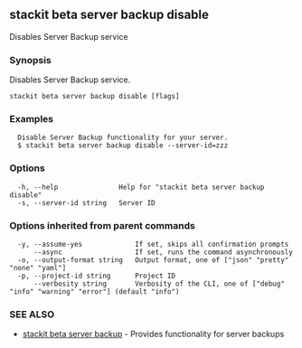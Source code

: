 ## stackit beta server backup disable

Disables Server Backup service

### Synopsis

Disables Server Backup service.

```
stackit beta server backup disable [flags]
```

### Examples

```
  Disable Server Backup functionality for your server.
  $ stackit beta server backup disable --server-id=zzz
```

### Options

```
  -h, --help               Help for "stackit beta server backup disable"
  -s, --server-id string   Server ID
```

### Options inherited from parent commands

```
  -y, --assume-yes             If set, skips all confirmation prompts
      --async                  If set, runs the command asynchronously
  -o, --output-format string   Output format, one of ["json" "pretty" "none" "yaml"]
  -p, --project-id string      Project ID
      --verbosity string       Verbosity of the CLI, one of ["debug" "info" "warning" "error"] (default "info")
```

### SEE ALSO

* [stackit beta server backup](./stackit_beta_server_backup.md)	 - Provides functionality for server backups

